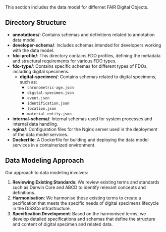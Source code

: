 
This section includes the data model for differnet FAIR Digital Objects. 

## Directory Structure

- **annotations/**: Contains schemas and definitions related to annotation data model.
- **developer-schema/**: Includes schemas intended for developers working with the data model.
- **fdo-profile/**: This directory contains FDO profiles, defining the metadata and structural requirements for various FDO types.
- **fdo-type/**: Contains specific schemas for different types of FDOs, including digital specimens.
  - **digital-specimen/**: Contains schemas related to digital specimens, such as:
    - `chronometric-age.json`
    - `digital-specimen.json`
    - `event.json`
    - `identification.json`
    - `location.json`
    - `material-entity.json`
- **internal-schema/**: Internal schemas used for system processes and internal data handling.
- **nginx/**: Configuration files for the Nginx server used in the deployment of the data model services.
- **Dockerfile**: A Dockerfile for building and deploying the data model services in a containerized environment.


## Data Modeling Approach

Our approach to data modeling involves:

1. **Reviewing Existing Standards**: We review existing terms and standards such as Darwin Core and ABCD to identify relevant concepts and definitions.
2. **Harmonisation**: We harmonise these existing terms to create a pecification that meets the specific needs of digital specimens lifecycle in the DiSSCo infrastructure.
3. **Specification Development**: Based on the harmonised terms, we develop detailed specifications and schemas that define the structure and content of digital specimen and related data.

